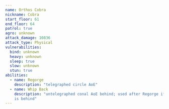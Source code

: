 ```yaml
---
name: Orthos Cobra
nickname: Cobra
start_floor: 61
end_floor: 64
patrol: true
agro: unknown
attack_damage: 10836
attack_type: Physical
vulnerabilities:
  bind: unknown
  heavy: unknown
  sleep: true
  slow: unknown
  stun: true
abilities:
  - name: Regorge
    description: "telegraphed circle AoE"
  - name: Whip Back
    description: "untelegraphed conal AoE behind; used after Regorge if someone
    is behind"
---
```

